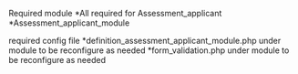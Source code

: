Required module
*All required for Assessment_applicant
*Assessment_applicant_module

required config file
*definition_assessment_applicant_module.php under module to be reconfigure as needed
*form_validation.php under module to be reconfigure as needed